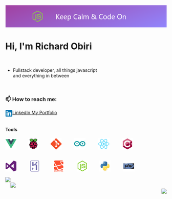 <img src="./banner.png" alt="" srcset="">
<br>

# Hi,  I'm Richard Obiri 
<br/>
 
- Fullstack developer, all things javascript <br> and everything in between

<!--

<a href="#">
<img src="https://komarev.com/ghpvc/?username=kojoyeboah53i&label=Views&color=blue&style=plastic" alt="kojoyeboah53i"  />
</a>
-->


<br/>


###  📫 How to reach me:

<a href="https://www.linkedin.com/in/richard-obiri/">  
  <img align="left" alt="Richards Linkdein" width="22px" src="https://github.com/devicons/devicon/blob/master/icons/linkedin/linkedin-original.svg" />
 LinkedIn
</a>
<a href="https://richard-obiri.vercel.app">  
  My Portfolio
</a>
<br/>

<br/>



#### Tools

<img src="https://github.com/devicons/devicon/blob/master/icons/vuejs/vuejs-original.svg" width="35px">&nbsp;&nbsp;&nbsp;&nbsp;&nbsp;&nbsp;&nbsp;&nbsp;
<img src="https://github.com/devicons/devicon/blob/master/icons/raspberrypi/raspberrypi-original.svg" width="35px">&nbsp;&nbsp;&nbsp;&nbsp;&nbsp;&nbsp;&nbsp;&nbsp;
<img src="https://github.com/devicons/devicon/blob/master/icons/git/git-original.svg" width="35px">&nbsp;&nbsp;&nbsp;&nbsp;&nbsp;&nbsp;&nbsp;&nbsp;&nbsp;
<img src="https://github.com/devicons/devicon/blob/master/icons/arduino/arduino-original.svg" width="35px">&nbsp;&nbsp;&nbsp;&nbsp;&nbsp;&nbsp;&nbsp;&nbsp;&nbsp;
<img src="https://github.com/devicons/devicon/blob/master/icons/react/react-original.svg" width="35px">&nbsp;&nbsp;&nbsp;&nbsp;&nbsp;&nbsp;&nbsp;&nbsp;&nbsp;
<img src="https://github.com/devicons/devicon/blob/master/icons/cplusplus/cplusplus-original.svg" width="35px">&nbsp;&nbsp;&nbsp;&nbsp;&nbsp;&nbsp;&nbsp;&nbsp;&nbsp;
<br/>
<br/>

<img src="https://github.com/devicons/devicon/blob/master/icons/visualstudio/visualstudio-plain.svg" width="35px">&nbsp;&nbsp;&nbsp;&nbsp;&nbsp;&nbsp;&nbsp;&nbsp;&nbsp;
<img src="https://github.com/devicons/devicon/blob/master/icons/heroku/heroku-original.svg" width="35px">&nbsp;&nbsp;&nbsp;&nbsp;&nbsp;&nbsp;&nbsp;&nbsp;&nbsp;
<img src="https://github.com/devicons/devicon/blob/master/icons/laravel/laravel-plain-wordmark.svg" width="35px">&nbsp;&nbsp;&nbsp;&nbsp;&nbsp;&nbsp;&nbsp;&nbsp;&nbsp;
<img src="https://github.com/devicons/devicon/blob/master/icons/nodejs/nodejs-original.svg" width="35px">&nbsp;&nbsp;&nbsp;&nbsp;&nbsp;&nbsp;&nbsp;&nbsp;
<img src="https://github.com/devicons/devicon/blob/master/icons/python/python-original.svg" width="35px">&nbsp;&nbsp;&nbsp;&nbsp;&nbsp;&nbsp;&nbsp;&nbsp;&nbsp;
<img src="https://github.com/devicons/devicon/blob/master/icons/php/php-original.svg" width="35px">&nbsp;&nbsp;&nbsp;&nbsp;&nbsp;&nbsp;&nbsp;&nbsp;&nbsp;
<br/>

 <div align="left">
<img align="left" height='200px' src="https://github-readme-stats.vercel.app/api?username=aframson&show_icons=true&include_all_commits=true&theme=dracula&count_private=true"/>
</div>
<br/>
<!-- <a>
<img align="" height='200px' src="https://github-readme-stats.vercel.app/api/top-langs/?username=kojoyeboah53i&hide_title=false&layout=compact&theme=dracula&count_private=true" />
</a>  -->


<img  src="https://github-readme-streak-stats.herokuapp.com/?user=aframson&theme=dracula" />
<br/>

<a href="https://github.com/aframson">
  <img align="right" src="https://github-readme-stats.vercel.app/api/top-langs/?username=aframson&layout=compact&theme=dracula&count_private=true&langs_count=10" />
</a> 
<br/>



